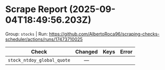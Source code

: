 # Scrape Report (2025-09-04T18:49:56.203Z)

Group: `stocks`  |  Run: https://github.com/AlbertoRoca96/scraping-checks-scheduler/actions/runs/17473710025

| Check | Changed | Keys | Error |
|---|:---:|:--|:--|
| `stock_ntdoy_global_quote` | — |  |  |
